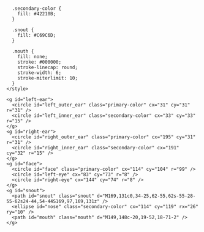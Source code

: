 <div class="example">
  <svg version="1.1" xmlns="http://www.w3.org/2000/svg" xmlns:xlink="http://www.w3.org/1999/xlink" x="0px" y="0px"
    viewBox="0 0 226.9 203.3" style="enable-background:new 0 0 226.9 203.3;" xml:space="preserve" id="bear">
    <style type="text/css">
      .primary-color {
        fill: #8C6239;
      }

      .secondary-color {
        fill: #42210B;
      }

      .snout {
        fill: #C69C6D;
      }

      .mouth {
        fill: none;
        stroke: #000000;
        stroke-linecap: round;
        stroke-width: 6;
        stroke-miterlimit: 10;
      }
    </style>

    <g id="left-ear">
      <circle id="left_outer_ear" class="primary-color" cx="31" cy="31" r="31" />
      <circle id="left_inner_ear" class="secondary-color" cx="33" cy="33" r="15" />
    </g>
    <g id="right-ear">
      <circle id="right_outer_ear" class="primary-color" cx="195" cy="31" r="31" />
      <circle id="right_inner_ear" class="secondary-color" cx="191" cy="32" r="15" />
    </g>
    <g id="face">
      <circle id="face" class="primary-color" cx="114" cy="104" r="99" />
      <circle id="left-eye" cx="83" cy="73" r="8" />
      <circle id="right-eye" cx="144" cy="74" r="8" />
    </g>
    <g id="snout">
      <path id="snout" class="snout" d="M169,131c0,34-25,62-55,62s-55-28-55-62s24-44,54-44S169,97,169,131z" />
      <ellipse id="nose" class="secondary-color" cx="114" cy="119" rx="26" ry="10" />
      <path id="mouth" class="mouth" d="M149,148c-20,19-52,18-71-2" />
    </g>
  </svg>
</div>